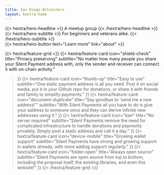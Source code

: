 ```yaml
---
title: San Diego Bitcoiners
layout: hextra-home
---
```


<div class="hx-mt-6 hx-mb-6">
{{< hextra/hero-headline >}}
  A meetup group
{{< /hextra/hero-headline >}}
</div>

<div class="hx-mb-12">
{{< hextra/hero-subtitle >}}
  For beginners and veterans alike.
{{< /hextra/hero-subtitle >}}
</div>

<div class="hx-mb-6">
{{< hextra/hero-button text="Learn more" link="about" >}}
</div>

<div class="hx-mt-6"></div>

{{< hextra/feature-grid >}}
  {{< hextra/feature-card
    icon="shield-check"
    title="Privacy preserving"
    subtitle="No matter how many people you share your Silent Payment address with, only the sender and receiver can connect it with on-chain activity."
  >}}
  {{< hextra/feature-card
    icon="thumb-up"
    title="Easy to use"
    subtitle="One static payment address is all you need. Post it on social media, put it in your Github repo for donations, or share it with friends and family to simplify payments."
  >}}
  {{< hextra/feature-card
    icon="document-duplicate"
    title="Say goodbye to 'send me a new address!'"
    subtitle="With Silent Payments all you have to do is give your address to someone once and they can derive infinite new addresses using it."
  >}}
  {{< hextra/feature-card
    icon="ban"
    title="No server required"
    subtitle="Silent Payments remove the need for complicated infrastructure to handle donations and payments privately. Simply post a static address and call it a day."
  >}}
  {{< hextra/feature-card
    icon="device-mobile"
    title="Growing wallet support"
    subtitle="Silent Payments have strong and growing support in wallets already, with more adding support regularly."
  >}}
  {{< hextra/feature-card
    icon="folder-open"
    title="Always open source"
    subtitle="Silent Payments are open source from top to bottom, including the proposal itself, the existing libraries, and even this website!"
  >}}
{{< /hextra/feature-grid >}}
